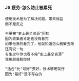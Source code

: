 #### JS 疲劳-怎么防止被累死

```
使用技术是为了解决问题，带来效益
而不是反之

不要被"史上最全资源"困扰
因为收集者肯定也没有看完
如果他真的看完了，他就知道怎么删繁去简
还有说一句
有生之年你也看不完“史上最全资源”
我用颜值和你赌

"适合"比"最好"要好，技术够用就行
因为"最好"是不存在的
```





